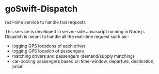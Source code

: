 # goSwift-Dispatch
real-time service to handle taxi requests

This service is developed in server-side Javascript running in Node.js
Dispatch is meant to handle all the real-time request such as:-
- logging GPS locations of each driver
- logging GPS location of passengers
- matching drivers and passengers (demand/supply matching)
- car-pooling passengers based on time-window, departure, destination, price
